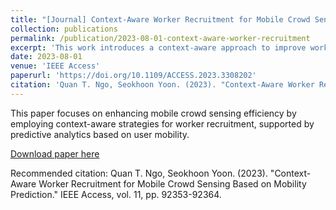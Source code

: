 ```yaml
---
title: "[Journal] Context-Aware Worker Recruitment for Mobile Crowd Sensing Based on Mobility Prediction"
collection: publications
permalink: /publication/2023-08-01-context-aware-worker-recruitment
excerpt: 'This work introduces a context-aware approach to improve worker recruitment for mobile crowd sensing applications, utilizing advanced mobility prediction.'
date: 2023-08-01
venue: 'IEEE Access'
paperurl: 'https://doi.org/10.1109/ACCESS.2023.3308202'
citation: 'Quan T. Ngo, Seokhoon Yoon. (2023). "Context-Aware Worker Recruitment for Mobile Crowd Sensing Based on Mobility Prediction." IEEE Access, vol. 11, pp. 92353-92364.'
---
```

This paper focuses on enhancing mobile crowd sensing efficiency by employing context-aware strategies for worker recruitment, supported by predictive analytics based on user mobility.

[Download paper here](https://doi.org/10.1109/ACCESS.2023.3308202)

Recommended citation: Quan T. Ngo, Seokhoon Yoon. (2023). "Context-Aware Worker Recruitment for Mobile Crowd Sensing Based on Mobility Prediction." IEEE Access, vol. 11, pp. 92353-92364.
